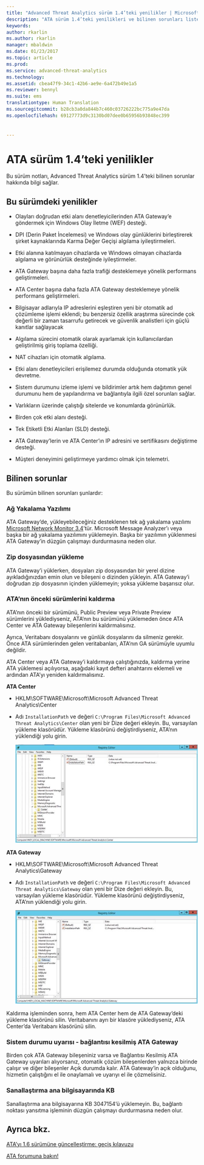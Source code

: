 ```yaml
---
title: "Advanced Threat Analytics sürüm 1.4’teki yenilikler | Microsoft Docs"
description: "ATA sürüm 1.4’teki yenilikleri ve bilinen sorunları listeler"
keywords: 
author: rkarlin
ms.author: rkarlin
manager: mbaldwin
ms.date: 01/23/2017
ms.topic: article
ms.prod: 
ms.service: advanced-threat-analytics
ms.technology: 
ms.assetid: cbea47f9-34c1-42b6-ae9e-6a472b49e1a5
ms.reviewer: bennyl
ms.suite: ems
translationtype: Human Translation
ms.sourcegitcommit: b28cb3a0da844b7c460c03726222bc775a9e47da
ms.openlocfilehash: 69127773d9c3130bd07dee0b65956b93848ec399


---
```


# <a name="what39s-new-in-ata-version-14"></a>ATA sürüm 1.4’teki yenilikler
Bu sürüm notları, Advanced Threat Analytics sürüm 1.4’teki bilinen sorunlar hakkında bilgi sağlar.

## <a name="whats-new-in-this-version"></a>Bu sürümdeki yenilikler

-   Olayları doğrudan etki alanı denetleyicilerinden ATA Gateway’e göndermek için Windows Olay İletme (WEF) desteği.

-   DPI (Derin Paket İncelemesi) ve Windows olay günlüklerini birleştirerek şirket kaynaklarında Karma Değer Geçişi algılama iyileştirmeleri.

-   Etki alanına katılmayan cihazlarda ve Windows olmayan cihazlarda algılama ve görünürlük desteğinde iyileştirmeler.

-   ATA Gateway başına daha fazla trafiği desteklemeye yönelik performans geliştirmeleri.

-   ATA Center başına daha fazla ATA Gateway desteklemeye yönelik performans geliştirmeleri.

-   Bilgisayar adlarıyla IP adreslerini eşleştiren yeni bir otomatik ad çözümleme işlemi eklendi; bu benzersiz özellik araştırma sürecinde çok değerli bir zaman tasarrufu getirecek ve güvenlik analistleri için güçlü kanıtlar sağlayacak

-   Algılama sürecini otomatik olarak ayarlamak için kullanıcılardan geliştirilmiş giriş toplama özelliği.

-   NAT cihazları için otomatik algılama.

-   Etki alanı denetleyicileri erişilemez durumda olduğunda otomatik yük devretme.

-   Sistem durumunu izleme işlemi ve bildirimler artık hem dağıtımın genel durumunu hem de yapılandırma ve bağlantıyla ilgili özel sorunları sağlar.

-   Varlıkların üzerinde çalıştığı sitelerde ve konumlarda görünürlük.

-   Birden çok etki alanı desteği.

-   Tek Etiketli Etki Alanları (SLD) desteği.

-   ATA Gateway’lerin ve ATA Center’ın IP adresini ve sertifikasını değiştirme desteği.

-   Müşteri deneyimini geliştirmeye yardımcı olmak için telemetri.

## <a name="known-issues"></a>Bilinen sorunlar
Bu sürümün bilinen sorunları şunlardır:

### <a name="network-capture-software"></a>Ağ Yakalama Yazılımı
ATA Gateway’de, yükleyebileceğiniz desteklenen tek ağ yakalama yazılımı [Microsoft Network Monitor 3.4](http://www.microsoft.com/download/details.aspx?id=4865)’tür. Microsoft Message Analyzer’ı veya başka bir ağ yakalama yazılımını yüklemeyin. Başka bir yazılımın yüklenmesi ATA Gateway’in düzgün çalışmayı durdurmasına neden olur.

### <a name="installation-from-zip-file"></a>Zip dosyasından yükleme
ATA Gateway’i yüklerken, dosyaları zip dosyasından bir yerel dizine ayıkladığınızdan emin olun ve bileşeni o dizinden yükleyin. ATA Gateway’i doğrudan zip dosyasının içinden yüklemeyin; yoksa yükleme başarısız olur.

### <a name="uninstalling-previous-versions-of-ata"></a>ATA’nın önceki sürümlerini kaldırma
ATA’nın önceki bir sürümünü, Public Preview veya Private Preview sürümlerini yüklediyseniz, ATA’nın bu sürümünü yüklemeden önce ATA Center ve ATA Gateway bileşenlerini kaldırmalısınız.

Ayrıca, Veritabanı dosyalarını ve günlük dosyalarını da silmeniz gerekir. Önce ATA sürümlerinden gelen veritabanları, ATA’nın GA sürümüyle uyumlu değildir.

ATA Center veya ATA Gateway’i kaldırmaya çalıştığınızda, kaldırma yerine ATA yüklemesi açılıyorsa, aşağıdaki kayıt defteri anahtarını eklemeli ve ardından ATA’yı yeniden kaldırmalısınız.

**ATA Center**

-   HKLM\SOFTWARE\Microsoft\Microsoft Advanced Threat Analytics\Center

-   Adı `InstallationPath` ve değeri `C:\Program Files\Microsoft Advanced Threat Analytics\Center` olan yeni bir Dize değeri ekleyin. Bu, varsayılan yükleme klasörüdür. Yükleme klasörünü değiştirdiyseniz, ATA’nın yüklendiği yolu girin.

    ![ATA Center yükleme yolu için kayıt defteri düzenleyicisi](media/ATA-uninstall-center-bug.jpg)

**ATA Gateway**

-   HKLM\SOFTWARE\Microsoft\Microsoft Advanced Threat Analytics\Gateway

-   Adı `InstallationPath` ve değeri `C:\Program Files\Microsoft Advanced Threat Analytics\Gateway` olan yeni bir Dize değeri ekleyin. Bu, varsayılan yükleme klasörüdür.  Yükleme klasörünü değiştirdiyseniz, ATA’nın yüklendiği yolu girin.

    ![ATA Gateway yükleme yolu için kayıt defteri düzenleyicisi](media/ATA-GW-uninstall-bug.jpg)

Kaldırma işleminden sonra, hem ATA Center hem de ATA Gateway’deki yükleme klasörünü silin.  Veritabanını ayrı bir klasöre yüklediyseniz, ATA Center’da Veritabanı klasörünü silin.

### <a name="health-alert---disconnected-ata-gateway"></a>Sistem durumu uyarısı - bağlantısı kesilmiş ATA Gateway
Birden çok ATA Gateway bileşeniniz varsa ve Bağlantısı Kesilmiş ATA Gateway uyarıları alıyorsanız, otomatik çözüm bileşenlerden yalnızca birinde çalışır ve diğer bileşenler Açık durumda kalır. ATA Gateway’in açık olduğunu, hizmetin çalıştığını el ile onaylamalı ve uyarıyı el ile çözmelisiniz.

### <a name="kb-on-virtualization-host"></a>Sanallaştırma ana bilgisayarında KB
Sanallaştırma ana bilgisayarına KB 3047154’ü yüklemeyin. Bu, bağlantı noktası yansıtma işleminin düzgün çalışmayı durdurmasına neden olur.

## <a name="see-also"></a>Ayrıca bkz.

[ATA’yı 1.6 sürümüne güncelleştirme: geçiş kılavuzu](ata-update-1.6-migration-guide.md)

[ATA forumuna bakın!](https://social.technet.microsoft.com/Forums/security/home?forum=mata)


<!--HONumber=Feb17_HO1-->


